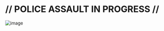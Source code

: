 # // POLICE ASSAULT IN PROGRESS //
![image](https://user-images.githubusercontent.com/9463585/141833549-35009f0f-f871-48e4-b1b6-159315299586.png)
